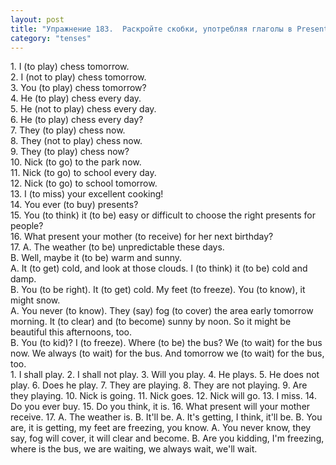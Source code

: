 ```yaml
---
layout: post
title: "Упражнение 183.  Раскройте скобки, употребляя глаголы в Present Continuous, Present Simple или в Future Simple."
category: "tenses"
---
```

<section class="question">
1. I (to play) chess tomorrow.<br> 
 2. I (not to play) chess tomorrow. <br> 
 3. You (to play) chess tomorrow?<br> 
 4. He (to play) chess every day.<br> 
 5. He (not to play) chess every day.<br> 
 6. He (to play) chess every day?<br> 
 7. They (to play) chess now.<br> 
 8. They (not to play) chess now. <br> 
 9. They (to play) chess now? <br> 
 10. Nick (to go) to the park now.<br> 
 11. Nick (to go) to school every day.<br> 
 12. Nick (to go) to school tomorrow.<br> 
 13. I (to miss) your excellent cooking!<br> 
 14. You ever (to buy) presents? <br> 
 15. You (to think) it (to be) easy or difficult to choose the right presents for people? <br> 
 16. What present your mother (to receive) for her next birthday? <br> 
 17. A. The weather (to be) unpredictable these days.<br>B. Well, maybe it (to be) warm and sunny.<br> A. It (to get) cold, and look at those clouds. I (to think) it (to be) cold and damp. <br>B. You (to be right). It (to get) cold. My feet (to freeze). You (to know), it might snow. <br>A. You never (to know). They (say) fog (to cover) the area early tomorrow morning. It (to clear) and (to become) sunny by noon. So it might be beautiful this afternoons, too. <br>B. You (to kid)? I (to freeze). Where (to be) the bus? We (to wait) for
the bus now. We always (to wait) for the bus. And tomorrow we (to wait) for the bus, too.
</section>

<section class="answer">
1. I shall play. 2. I shall not play. 3. Will you play. 4. He plays. 5. He does not play. 6. Does he play. 7. They are playing. 8. They are not playing. 9. Are they playing. 10. Nick is going. 11. Nick goes. 12. Nick will go. 13. I miss. 14. Do you ever buy. 15. Do you think, it is. 16. What present will your mother receive. 17. A. The weather is.  
B. It'll be.  
A. It's getting, I think, it'll be.  
B. You are, it is getting, my feet are freezing, you know.  
A. You never know, they say, fog will cover, it will clear and become.  
B. Are you kidding, I'm freezing, where is the bus, we are waiting, we always wait, we'll wait.
</section>